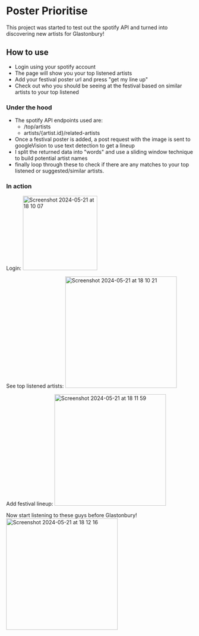 # Poster Prioritise

This project was started to test out the spotify API and turned into discovering new artists for Glastonbury!

## How to use
- Login using your spotify account
- The page will show you your top listened artists
- Add your festival poster url and press "get my line up"
- Check out who you should be seeing at the festival based on similar artists to your top listened 


### Under the hood
- The spotify API endpoints used are:
  - /top/artists
  - artists/{artist.id}/related-artists
- Once a festival poster is added, a post request with the image is sent to googleVision to use text detection to get a lineup
- I split the returned data into "words" and use a sliding window technique to build potential artist names
- finally loop through these to check if there are any matches to your top listened or suggested/similar artists.

### In action
Login:
<img width="200" alt="Screenshot 2024-05-21 at 18 10 07" src="https://github.com/becmorrell/spotify-react/assets/77584099/68acbc8d-cc33-40b4-8ff5-b114f0ae0285">

See top listened artists:
<img width="300" alt="Screenshot 2024-05-21 at 18 10 21" src="https://github.com/becmorrell/spotify-react/assets/77584099/c47b0c7e-ec13-4db6-a130-40fc4f484973">

Add festival lineup:
<img width="300" alt="Screenshot 2024-05-21 at 18 11 59" src="https://github.com/becmorrell/spotify-react/assets/77584099/bf03b16b-9d38-4a89-aec8-e51e70f72ae8">

Now start listening to these guys before Glastonbury!
<img width="300" alt="Screenshot 2024-05-21 at 18 12 16" src="https://github.com/becmorrell/spotify-react/assets/77584099/b815bba4-eb09-4c88-a74b-e054565e74ec">
